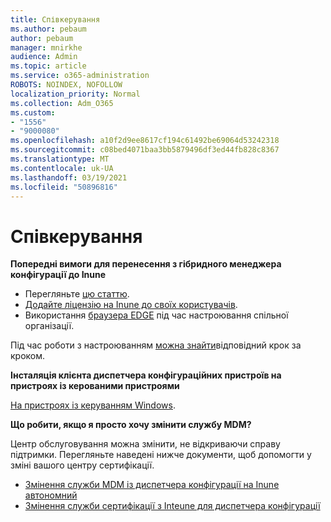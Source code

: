 ```yaml
---
title: Співкерування
ms.author: pebaum
author: pebaum
manager: mnirkhe
audience: Admin
ms.topic: article
ms.service: o365-administration
ROBOTS: NOINDEX, NOFOLLOW
localization_priority: Normal
ms.collection: Adm_O365
ms.custom:
- "1556"
- "9000080"
ms.openlocfilehash: a10f2d9ee8617cf194c61492be69064d53242318
ms.sourcegitcommit: c08bed4071baa3bb5879496df3ed44fb828c8367
ms.translationtype: MT
ms.contentlocale: uk-UA
ms.lasthandoff: 03/19/2021
ms.locfileid: "50896816"
---
```

# <a name="co-management"></a>Співкерування

**Попередні вимоги для перенесення з гібридного менеджера конфігурації до Inune**

- Перегляньте [цю статтю](https://docs.microsoft.com/mem/configmgr/mdm/understand/what-happened-to-hybrid).
- [Додайте ліцензію на Inune до своїх користувачів](https://docs.microsoft.com/mem/intune/fundamentals/licenses-assign).
- Використання [браузера EDGE](https://www.microsoft.com/edge) під час настроювання спільної організації.

Під час роботи з настроюванням [можна знайти](https://admin.microsoft.com/AdminPortal/Home?#/modernonboarding/comanagesetupguide)відповідний крок за кроком.

**Інсталяція клієнта диспетчера конфігураційних пристроїв на пристроях із керованими пристроями**

[На пристроях із керуванням Windows](https://docs.microsoft.com/mem/configmgr/core/clients/deploy/deploy-clients-to-windows-computers#bkmk_mdm).

**Що робити, якщо я просто хочу змінити службу MDM?**

Центр обслуговування можна змінити, не відкриваючи справу підтримки. Перегляньте наведені нижче документи, щоб допомогти у зміні вашого центру сертифікації.

- [Змінення служби MDM із диспетчера конфігурації на Inune автономний](https://docs.microsoft.com/mem/configmgr/mdm/understand/what-happened-to-hybrid)
- [Змінення служби сертифікації з Inteune для диспетчера конфігурації](https://docs.microsoft.com/mem/configmgr/mdm/understand/what-happened-to-hybrid)
